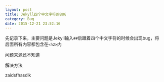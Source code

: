```yaml
---
layout: post
title: Jekyll四个中文字符的BUG
category: Bug
date: 2015-12-21 23:52:16
---
```


先记录下来，主要问题是Jekyll输入`##`后跟着四个中文字符的时候会出现bug，将后面所有内容都包含在`<h2>`内

问题来源还不知道

<!-- more -->

解决方法

zaidsfhasdlk
